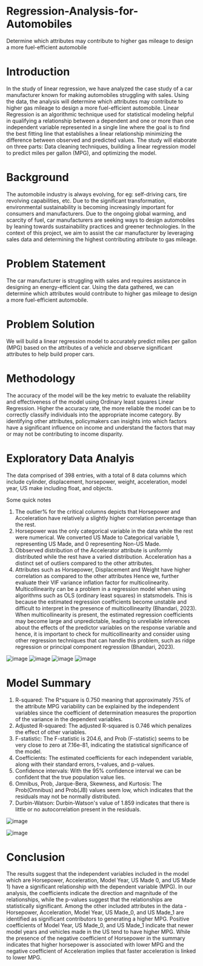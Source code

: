 # Regression-Analysis-for-Automobiles
Determine which attributes may contribute to higher gas mileage to design a more fuel-efficient automobile

# Introduction 

In the study of linear regression, we have analyzed the case study of a car manufacturer known
for making automobiles struggling with sales. Using the data, the analysis will determine which
attributes may contribute to higher gas mileage to design a more fuel-efficient automobile.
Linear Regression is an algorithmic technique used for statistical modeling helpful in qualifying a
relationship between a dependent and one or more than one independent variable represented
in a single line where the goal is to find the best fitting line that establishes a linear relationship
minimizing the difference between observed and predicted values. The study will elaborate on
three parts: Data cleaning techniques, building a linear regression model to predict miles per
gallon (MPG), and optimizing the model.

# Background 
The automobile industry is always evolving, for eg: self-driving cars, tire revolving
capabilities, etc. Due to the significant transformation, environmental sustainability is becoming
increasingly important for consumers and manufacturers. Due to the ongoing global warming,
and scarcity of fuel, car manufacturers are seeking ways to design automobiles by leaning
towards sustainability practices and greener technologies. In the context of this project, we aim
to assist the car manufacturer by leveraging sales data and determining the highest contributing
attribute to gas mileage.

# Problem Statement
The car manufacturer is struggling with sales and requires assistance in designing an
energy-efficient car. Using the data gathered, we can determine which attributes would
contribute to higher gas mileage to design a more fuel-efficient automobile.

# Problem Solution
We will build a linear regression model to accurately predict miles per gallon (MPG)
based on the attributes of a vehicle and observe significant attributes to help build proper cars.

# Methodology
The accuracy of the model will be the key metric to evaluate the reliability and
effectiveness of the model using Ordinary least squares Linear Regression. Higher the accuracy
rate, the more reliable the model can be to correctly classify individuals into the appropriate
income category. By identifying other attributes, policymakers can insights into which factors
have a significant influence on income and understand the factors that may or may not be
contributing to income disparity.

# Exploratory Data Analyis

The data comprised of 398 entries, with a total of 8 data columns which include
cylinder, displacement, horsepower, weight, acceleration, model year, US make including float,
and objects.

Some quick notes
1) The outlier% for the critical columns depicts that Horsepower and Acceleration
have relatively a slightly higher correlation percentage than the rest.
2) Horsepower was the only categorical variable in the data while the rest were numerical.
We converted US Made to Categorical variable 1, representing US Made, and 0 representing
Non-US Made.
3) Obbserved distribution of the Accelerator attribute is uniformly distributed while the
rest have a varied distribution. Acceleration has a distinct set of outliers compared to the other attributes.
4) Attributes such as Horsepower, Displacement and Weight have higher correlation as compared to the other attributes Hence we, further
evaluate their VIF variance inflation factor for multicolinearity. Multicollinearity can be a
problem in a regression model when using algorithms such as OLS (ordinary least squares) in
statsmodels. This is because the estimated regression coefficients become unstable and difficult
to interpret in the presence of multicollinearity (Bhandari, 2023). When multicollinearity is present, the estimated regression coefficients may become large and unpredictable, leading to unreliable inferences about the effects of the predictor variables on
the response variable and hence, it is important to check for multicollinearity and consider
using other regression techniques that can handle this problem, such as ridge regression or
principal component regression (Bhandari, 2023).

![image](https://github.com/Melaniam123/Regression-Analysis-for-Automobiles/assets/97692152/98d93976-c5fb-4d1d-a0fc-f1f0a6d4daf3)
![image](https://github.com/Melaniam123/Regression-Analysis-for-Automobiles/assets/97692152/7b805052-6d9f-41d3-b143-cfd34c785f52)
![image](https://github.com/Melaniam123/Regression-Analysis-for-Automobiles/assets/97692152/f379f36c-66c0-40d5-8dbf-d0a78d45436a)
![image](https://github.com/Melaniam123/Regression-Analysis-for-Automobiles/assets/97692152/2ddadb5a-b3c4-40f3-beb2-f2ee04fcdae5)






# Model Summary 
1. R-squared: The R^square is 0.750 meaning that approximately 75% of the attribute MPG
variability can be explained by the independent variables since the coefficient of
determination measures the proportion of the variance in the dependent variables.
2. Adjusted R-squared: The adjusted R-squared is 0.746 which penalizes the effect of
other variables.
3. F-statistic: The F-statistic is 204.6, and Prob (F-statistic) seems to be very close to zero at
7.16e-81, indicating the statistical significance of the model.
4. Coefficients: The estimated coefficients for each independent variable, along with their
standard errors, t-values, and p-values.
5. Confidence intervals: With the 95% confidence interval we can be confident that the
true population value lies.
6. Omnibus, Prob, Jarque-Bera, Skewness, and Kurtosis: The Prob(Omnibus) and Prob(JB)
values seem low, which indicates that the residuals may not be normally distributed.
7. Durbin-Watson: Durbin-Watson's value of 1.859 indicates that there is little or no
autocorrelation present in the residuals.



![image](https://github.com/Melaniam123/Regression-Analysis-for-Automobiles/assets/97692152/8004fec5-faf4-4bce-be67-239b9acd7b9a)

![image](https://github.com/Melaniam123/Regression-Analysis-for-Automobiles/assets/97692152/3b9f8823-c1b0-43bf-bd7a-3494f3654ea9)


# Conclusion 

The results suggest that the independent variables included in the model which are
Horsepower, Acceleration, Model Year, US Made 0, and US Made 1) have a significant
relationship with the dependent variable (MPG). In our analysis, the coefficients indicate the
direction and magnitude of the relationships, while the p-values suggest that the relationships
are statistically significant.
Among the other included attributes in the data - Horsepower, Acceleration, Model Year,
US Made_0, and US Made_1 are identified as significant contributors to generating a higher
MPG. Positive coefficients of Model Year, US Made_0, and US Made_1 indicate that newer
model years and vehicles made in the US tend to have higher MPG. While the presence of the
negative coefficient of Horsepower in the summary indicates that higher horsepower is
associated with lower MPG and the negative coefficient of Acceleration implies that faster
acceleration is linked to lower MPG.


